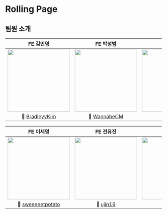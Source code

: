 # Rolling Page

## 팀원 소개

|                                        FE 김민영                                        |                                        FE 박성범                                        |                                        FE 양다은                                        |
| :-------------------------------------------------------------------------------------: | :-------------------------------------------------------------------------------------: | :-------------------------------------------------------------------------------------: |
| <img src="https://avatars.githubusercontent.com/u/73983890?v=4" height=200 width=200 /> | <img src="https://avatars.githubusercontent.com/u/87704703?v=4" height=200 width=200 /> | <img src="https://avatars.githubusercontent.com/u/75559282?v=4" height=200 width=200 /> |
|                    🔗 [BradleyyKim](https://github.com/BradleyyKim)                     |                      🔗 [WannabeCM](https://github.com/WannabeCM)                       |                         🔗 [dana-y](https://github.com/dana-y)                          |

|                                      **FE 이세영**                                      |                                      **FE 전유진**                                      |                                      **FE 주다빈**                                      |
| :-------------------------------------------------------------------------------------: | :-------------------------------------------------------------------------------------: | :-------------------------------------------------------------------------------------: |
| <img src="https://avatars.githubusercontent.com/u/97039896?v=4" height=200 width=200 /> | <img src="https://avatars.githubusercontent.com/u/94890646?v=4" height=200 width=200 /> | <img src="https://avatars.githubusercontent.com/u/76831344?v=4" height=200 width=200 /> |
|                 🔗 [sweeeeetpotato](https://github.com/sweeeeetpotato)                  |                         🔗 [ujin16](https://github.com/ujin16)                          |                          🔗 [joodb](https://github.com/joodb)                           |
